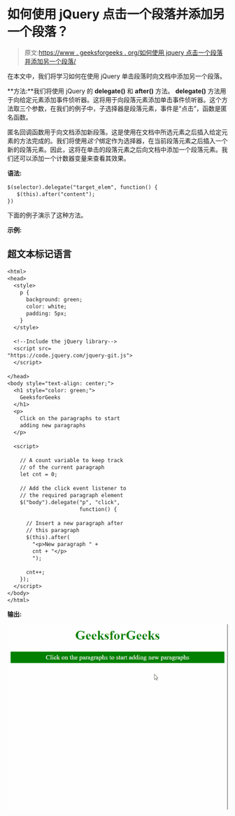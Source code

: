 # 如何使用 jQuery 点击一个段落并添加另一个段落？

> 原文:[https://www . geeksforgeeks . org/如何使用 jquery 点击一个段落并添加另一个段落/](https://www.geeksforgeeks.org/how-to-click-on-a-paragraph-and-add-another-paragraph-using-jquery/)

在本文中，我们将学习如何在使用 jQuery 单击段落时向文档中添加另一个段落。

**方法:**我们将使用 jQuery 的 **delegate()** 和 **after()** 方法。 **delegate()** 方法用于向给定元素添加事件侦听器。这将用于向段落元素添加单击事件侦听器。这个方法取三个参数，在我们的例子中，子选择器是段落元素，事件是“点击”，函数是匿名函数。

匿名回调函数用于向文档添加新段落。这是使用在文档中所选元素之后插入给定元素的方法完成的。我们将使用*这个*绑定作为选择器，在当前段落元素之后插入一个新的段落元素。因此，这将在单击的段落元素之后向文档中添加一个段落元素。我们还可以添加一个计数器变量来查看其效果。

**语法:**

```
$(selector).delegate("target_elem", function() {
   $(this).after("content");
})
```

下面的例子演示了这种方法。

**示例:**

## 超文本标记语言

```
<html>
<head>
  <style>
    p {
      background: green;
      color: white;
      padding: 5px;
    }
  </style>

  <!--Include the jQuery library-->
  <script src=
"https://code.jquery.com/jquery-git.js">
  </script>

</head>
<body style="text-align: center;">
  <h1 style="color: green;">
    GeeksforGeeks 
  </h1>
  <p>
    Click on the paragraphs to start
    adding new paragraphs
  </p>

  <script>

    // A count variable to keep track
    // of the current paragraph 
    let cnt = 0;

    // Add the click event listener to
    // the required paragraph element
    $("body").delegate("p", "click", 
                       function() {

      // Insert a new paragraph after
      // this paragraph
      $(this).after(
        "<p>New paragraph " +
        cnt + "</p>
        ");

      cnt++;
    });
  </script>
</body>
</html>
```

**输出:**

![](img/f86b219f7ca053b7f75fa924cb217386.png)